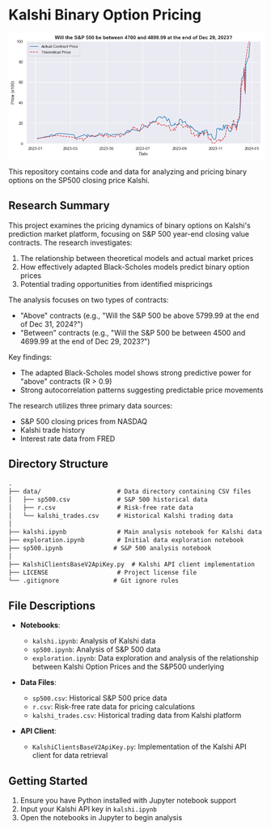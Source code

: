 # Kalshi Binary Option Pricing

![Sample Analysis](sample.png)

This repository contains code and data for analyzing and pricing binary options on the SP500 closing price Kalshi.

## Research Summary

This project examines the pricing dynamics of binary options on Kalshi's prediction market platform, focusing on S&P 500 year-end closing value contracts. The research investigates:

1. The relationship between theoretical models and actual market prices
2. How effectively adapted Black-Scholes models predict binary option prices
3. Potential trading opportunities from identified mispricings

The analysis focuses on two types of contracts:
- "Above" contracts (e.g., "Will the S&P 500 be above 5799.99 at the end of Dec 31, 2024?")
- "Between" contracts (e.g., "Will the S&P 500 be between 4500 and 4699.99 at the end of Dec 29, 2023?")

Key findings:
- The adapted Black-Scholes model shows strong predictive power for "above" contracts (R > 0.9) 
- Strong autocorrelation patterns suggesting predictable price movements

The research utilizes three primary data sources:
- S&P 500 closing prices from NASDAQ
- Kalshi trade history
- Interest rate data from FRED

## Directory Structure

```
.
├── data/                     # Data directory containing CSV files
│   ├── sp500.csv             # S&P 500 historical data
│   ├── r.csv                 # Risk-free rate data
│   └── kalshi_trades.csv     # Historical Kalshi trading data
│
├── kalshi.ipynb              # Main analysis notebook for Kalshi data
├── exploration.ipynb         # Initial data exploration notebook
├── sp500.ipynb              # S&P 500 analysis notebook
│
├── KalshiClientsBaseV2ApiKey.py  # Kalshi API client implementation
├── LICENSE                   # Project license file
└── .gitignore               # Git ignore rules
```

## File Descriptions

- **Notebooks**:
  - `kalshi.ipynb`: Analysis of Kalshi data
  - `sp500.ipynb`: Analysis of S&P 500 data 
  - `exploration.ipynb`: Data exploration and analysis of the relationship between Kalshi Option Prices and the S&P500 underlying  

- **Data Files**:
  - `sp500.csv`: Historical S&P 500 price data
  - `r.csv`: Risk-free rate data for pricing calculations
  - `kalshi_trades.csv`: Historical trading data from Kalshi platform

- **API Client**:
  - `KalshiClientsBaseV2ApiKey.py`: Implementation of the Kalshi API client for data retrieval

## Getting Started

1. Ensure you have Python installed with Jupyter notebook support
2. Input your Kalshi API key in `kalshi.ipynb`
3. Open the notebooks in Jupyter to begin analysis
